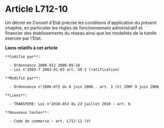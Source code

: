 # Article L712-10

Un décret en Conseil d'Etat précise les conditions d'application du présent chapitre, en particulier les règles de
fonctionnement administratif et financier des établissements du réseau ainsi que les modalités de la tutelle exercée par
l'Etat.

**Liens relatifs à cet article**

	**Codifié par**:

	  - Ordonnance 2000-912 2000-09-18
	  - Loi n°2003-7 2003-01-03 art. 50 I (ratification)

	**Modifié par**:

	  - Ordonnance n°2006-673 du 8 juin 2006 - art. 2 (V) JORF 9 juin 2006

	**Liens**:

	  - TRANSFERE: Loi n°2010-853 du 23 juillet 2010 - art. 6

	**Nouveaux textes**:

	  - Code de commerce - art. L712-12 (V)
